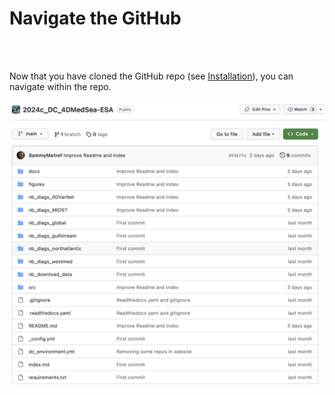 # Navigate the GitHub

<br> 

<br>  
 
 Now that you have cloned the GitHub repo (see [Installation](https://2024c-dc-4dmedsea-esa.readthedocs.io/en/latest/1_getstarted/getstarted_install.html)), you can navigate within the repo. 
 
 
<p align="center">
  <img src="../_static/DC_4DMedSea_GitHub_illustration.png" alt="Alt Text" width="600"/>
</p>
 

